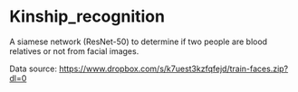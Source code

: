 # Kinship_recognition
A siamese network (ResNet-50) to determine if two people are blood relatives or not from facial images.

Data source: https://www.dropbox.com/s/k7uest3kzfqfejd/train-faces.zip?dl=0
